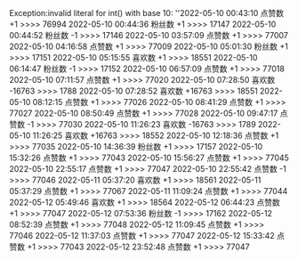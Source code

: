 Exception:invalid literal for int() with base 10: ''2022-05-10  00:43:10   点赞数 +1 >>>> 76994
2022-05-10  00:44:36   粉丝数 +1 >>>> 17147
2022-05-10  00:44:52   粉丝数 -1 >>>> 17146
2022-05-10  03:57:09   点赞数 +1 >>>> 77007
2022-05-10  04:16:58   点赞数 +1 >>>> 77009
2022-05-10  05:01:30   粉丝数 +1 >>>> 17151
2022-05-10  05:15:55   喜欢数 +1 >>>> 18551
2022-05-10  06:14:47   粉丝数 -1 >>>> 17152
2022-05-10  06:57:09   点赞数 +1 >>>> 77018
2022-05-10  07:11:57   点赞数 +1 >>>> 77020
2022-05-10  07:28:50   喜欢数 -16763 >>>> 1788
2022-05-10  07:28:52   喜欢数 +16763 >>>> 18551
2022-05-10  08:12:15   点赞数 +1 >>>> 77026
2022-05-10  08:41:29   点赞数 +1 >>>> 77027
2022-05-10  08:50:49   点赞数 +1 >>>> 77028
2022-05-10  09:47:17   点赞数 -1 >>>> 77030
2022-05-10  11:26:23   喜欢数 -16763 >>>> 1789
2022-05-10  11:26:25   喜欢数 +16763 >>>> 18552
2022-05-10  12:18:36   点赞数 +1 >>>> 77035
2022-05-10  14:36:39   粉丝数 +1 >>>> 17157
2022-05-10  15:32:26   点赞数 +1 >>>> 77043
2022-05-10  15:56:27   点赞数 +1 >>>> 77045
2022-05-10  22:55:17   点赞数 +1 >>>> 77047
2022-05-10  22:55:42   点赞数 -1 >>>> 77046
2022-05-11  05:37:20   喜欢数 +1 >>>> 18561
2022-05-11  05:37:29   点赞数 +1 >>>> 77067
2022-05-11  11:09:24   点赞数 +1 >>>> 77044
2022-05-12  05:49:46   喜欢数 +1 >>>> 18564
2022-05-12  06:44:23   点赞数 +1 >>>> 77047
2022-05-12  07:53:36   粉丝数 -1 >>>> 17162
2022-05-12  08:52:39   点赞数 +1 >>>> 77048
2022-05-12  11:09:45   点赞数 +1 >>>> 77046
2022-05-12  11:37:03   点赞数 +1 >>>> 77047
2022-05-12  15:33:42   点赞数 +1 >>>> 77043
2022-05-12  23:52:48   点赞数 +1 >>>> 77047
